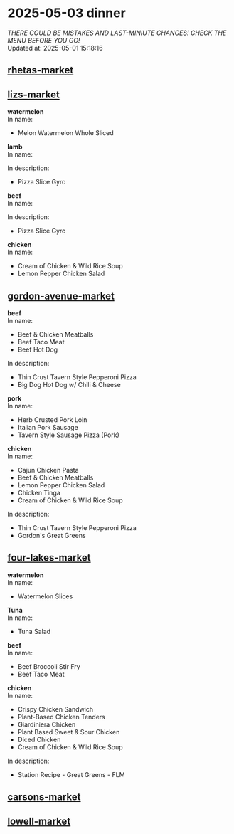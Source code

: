 # 2025-05-03 dinner  
*THERE COULD BE MISTAKES AND LAST-MINIUTE CHANGES! CHECK THE MENU BEFORE YOU GO!*  
Updated at: 2025-05-01 15:18:16  
## [rhetas-market](https://wisc-housingdining.nutrislice.com/menu/rhetas-market/dinner/2025-05-03)  
## [lizs-market](https://wisc-housingdining.nutrislice.com/menu/lizs-market/dinner/2025-05-03)  
**watermelon**  
In name:   
 - Melon Watermelon Whole Sliced  
  
**lamb**  
In name:   
  
In description:   
 - Pizza Slice Gyro  
  
**beef**  
In name:   
  
In description:   
 - Pizza Slice Gyro  
  
**chicken**  
In name:   
 - Cream of Chicken & Wild Rice Soup  
 - Lemon Pepper Chicken Salad  
  
## [gordon-avenue-market](https://wisc-housingdining.nutrislice.com/menu/gordon-avenue-market/dinner/2025-05-03)  
**beef**  
In name:   
 - Beef & Chicken Meatballs  
 - Beef Taco Meat  
 - Beef Hot Dog  
  
In description:   
 - Thin Crust Tavern Style Pepperoni Pizza  
 - Big Dog Hot Dog w/ Chili & Cheese  
  
**pork**  
In name:   
 - Herb Crusted Pork Loin  
 - Italian Pork Sausage  
 - Tavern Style Sausage Pizza (Pork)  
  
**chicken**  
In name:   
 - Cajun Chicken Pasta  
 - Beef & Chicken Meatballs  
 - Lemon Pepper Chicken Salad  
 - Chicken Tinga  
 - Cream of Chicken & Wild Rice Soup  
  
In description:   
 - Thin Crust Tavern Style Pepperoni Pizza  
 - Gordon's Great Greens  
  
## [four-lakes-market](https://wisc-housingdining.nutrislice.com/menu/four-lakes-market/dinner/2025-05-03)  
**watermelon**  
In name:   
 - Watermelon Slices  
  
**Tuna**  
In name:   
 - Tuna Salad  
  
**beef**  
In name:   
 - Beef Broccoli Stir Fry  
 - Beef Taco Meat  
  
**chicken**  
In name:   
 - Crispy Chicken Sandwich  
 - Plant-Based Chicken Tenders  
 - Giardiniera Chicken  
 - Plant Based Sweet & Sour Chicken  
 - Diced Chicken  
 - Cream of Chicken & Wild Rice Soup  
  
In description:   
 - Station Recipe - Great Greens - FLM  
  
## [carsons-market](https://wisc-housingdining.nutrislice.com/menu/carsons-market/dinner/2025-05-03)  
## [lowell-market](https://wisc-housingdining.nutrislice.com/menu/lowell-market/dinner/2025-05-03)  
  
